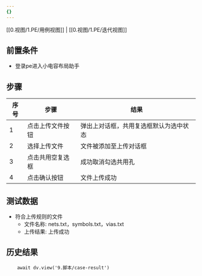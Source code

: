 ```yaml
---
{}
---
```


[[0.视图/1.PE/用例视图]] | [[0.视图/1.PE/迭代视图]]

## 前置条件

- 登录pe进入小电容布局助手

## 步骤

| 序号  | 步骤       | 结果                  |
| --- | -------- | ------------------- |
| 1   | 点击上传文件按钮 | 弹出上对话框，共用复选框默认为选中状态 |
| 2   | 选择上传文件   | 文件被添加至上传对话框         |
| 3   | 点击共用空复选框 | 成功取消勾选共用孔           |
| 4   | 点击确认按钮   | 文件上传成功              |

## 测试数据

- 符合上传规则的文件
	- 文件名称: nets.txt，symbols.txt，vias.txt
	- 上传结果: 上传成功

## 历史结果

```dataviewjs
    await dv.view('9.脚本/case-result')
```
